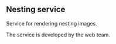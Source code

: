 ## Nesting service

Service for rendering nesting images.

The service is developed by the web team. 
